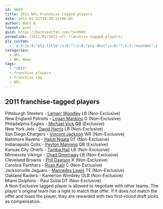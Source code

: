 ```yaml
---
id: 9669
title: 2011 NFL Franchise-tagged players
date: 2011-02-22T19:29:22+00:00
author: Matt B.
layout: post
guid: https://backseatfan.com/?p=9669
permalink: /2011/02/2011-nfl-franchise-tagged-players/
ply_custom:
  - 'a:3:{s:9:"ply-title";s:0:"";s:8:"ply-desc";s:0:"";s:7:"noindex";s:0:"";}'
categories:
  - NFL
  - NFL News
tags:
  - "2011"
  - franchise players
  - franchise tag
  - NFL
---
```


<div class="entry">
  <h2>
    <strong>2011 franchise-tagged players</strong>
  </h2>

  <p>
    Pittsburgh Steelers - <a href="http://content.usatoday.com/communities/thehuddle/post/2011/02/nfl-lamarr-woodley-steelers/1">Lamarr Woodley</a> LB (Non-Exclusive)<br /> New England Patriots - <a href="http://espn.go.com/blog/boston/new-england-patriots/post/_/id/4693085/logan-mankins-franchise-tag-analysis">Logan Mankins</a> G (Non-Exclusive)<br /> Philadelphia Eagles - <a href="http://profootballtalk.nbcsports.com/2011/02/15/franchise-tag-coming-for-vick-transition-tag-for-akers/">Michael Vick</a> QB (Exclusive)<br /> New York Jets - <a href="http://www.nydailynews.com/sports/football/jets/2011/02/16/2011-02-16_jets_put_tag_on_harris.html">David Harris</a> LB (Non-Exclusive)<br /> San Diego Chargers - <a href="http://www.sportingnews.com/nfl/story/2011-02-15/chargers-place-franchise-tag-on-wr-vincent-jackson">Vincent Jackson</a> WR (Non-Exclusive)<br /> Baltimore Ravens - <a href="http://articles.baltimoresun.com/2011-02-15/sports/bs-sp-ravens-haloti-ngata-0216-20110215_1_franchise-tag-haloti-ngata-franchise-number">Haloti Ngata</a> DT (Non-Exclusive)<br /> Indianapolis Colts - <a href="http://content.usatoday.com/communities/thehuddle/post/2011/02/nfl-colts-peyton-manning-franchise-tag/1?csp=34sports">Peyton Manning</a> QB (Exclusive)<br /> Kansas City Chiefs - <a href="http://content.usatoday.com/communities/thehuddle/post/2011/02/chiefs-affix-franchise-tag-to-olb-tamba-hali/1">Tamba Hali</a> LB (Non-Exclusive)<br /> Minnesota Vikings - <a href="http://www.startribune.com/sports/vikings/116629598.html?elr=KArksi8cyaiUo8cyaiUiD3aPc:_Yyc:aU7DYaGEP7Ur">Chad Greenway</a> LB (Non-Exclusive)<br /> Cleveland Browns - <a href="http://sports.espn.go.com/nfl/news/story?id=6148107">Phil Dawson</a> K (Non-Exclusive)<br /> Carolina Panthers - <a href="http://sports.espn.go.com/nfl/news/story?id=6147197">Ryan Kalil</a> C (Non-Exclusive)<br /> Jacksonville Jaguars - <a href="http://twitter.com/#!/jaguarsinsider/status/40519149704712192">Marcedes Lewis</a> TE (Non-Exclusive)<br /> Oakland Raiders - Kamerion Wimbley OLB (Non-Exclusive)<br /> Miami Dolphins - Paul Soliai DT (Non-Exclusive)<br /> A Non-Exclusive tagged player is allowed to negotiate with other teams. The player's original team has a right to match that offer. If it does not match the offer and loses the player, they are rewarded with two first-round draft picks as compensation.
  </p>
</div>
